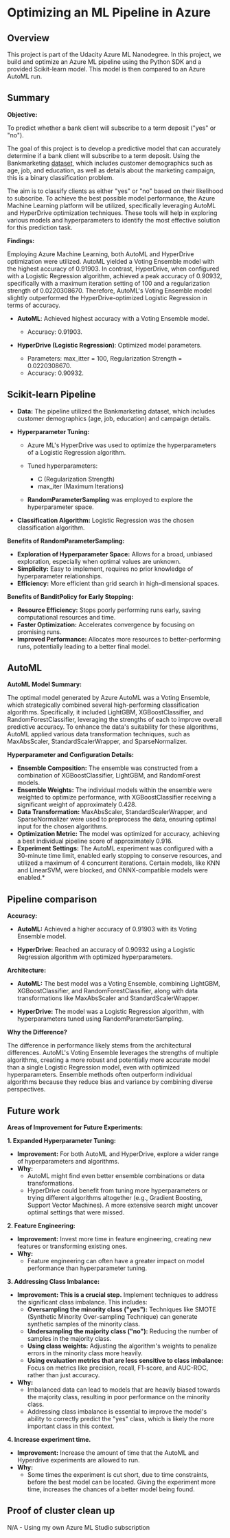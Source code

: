 # Optimizing an ML Pipeline in Azure

## Overview
This project is part of the Udacity Azure ML Nanodegree.
In this project, we build and optimize an Azure ML pipeline using the Python SDK and a provided Scikit-learn model.
This model is then compared to an Azure AutoML run.

## Summary
**Objective:** 

To predict whether a bank client will subscribe to a term deposit ("yes" or "no").

The goal of this project is to develop a predictive model that can accurately determine if a bank client will subscribe to a term deposit. Using the Bankmarketing [dataset](https://automlsamplenotebookdata.blob.core.windows.net/automl-sample-notebook-data/bankmarketing_train.csv), which includes customer demographics such as age, job, and education, as well as details about the marketing campaign, this is a binary classification problem. 

The aim is to classify clients as either "yes" or "no" based on their likelihood to subscribe. To achieve the best possible model performance, the Azure Machine Learning platform will be utilized, specifically leveraging AutoML and HyperDrive optimization techniques. These tools will help in exploring various models and hyperparameters to identify the most effective solution for this prediction task.



**Findings:**

Employing Azure Machine Learning, both AutoML and HyperDrive optimization were utilized. AutoML yielded a Voting Ensemble model with the highest accuracy of 0.91903. In contrast, HyperDrive, when configured with a Logistic Regression algorithm, achieved a peak accuracy of 0.90932, specifically with a maximum iteration setting of 100 and a regularization strength of 0.0220308670. Therefore, AutoML's Voting Ensemble model slightly outperformed the HyperDrive-optimized Logistic Regression in terms of accuracy.

* **AutoML**: Achieved highest accuracy with a Voting Ensemble model.
    * Accuracy: 0.91903.

* **HyperDrive (Logistic Regression)**: Optimized model parameters.
    * Parameters: max_itter = 100, Regularization Strength = 0.0220308670.
    * Accuracy: 0.90932.



## Scikit-learn Pipeline
* **Data:** The pipeline utilized the Bankmarketing dataset, which includes customer demographics (age, job, education) and campaign details.

* **Hyperparameter Tuning:**
    * Azure ML's HyperDrive was used to optimize the hyperparameters of a Logistic Regression algorithm.

    * Tuned hyperparameters:
        * C (Regularization Strength)
        * max_iter (Maximum Iterations)

    * **RandomParameterSampling** was employed to explore the hyperparameter space.
* **Classification Algorithm:** Logistic Regression was the chosen classification algorithm.

**Benefits of RandomParameterSampling:**

* **Exploration of Hyperparameter Space:** Allows for a broad, unbiased exploration, especially when optimal values are unknown.
* **Simplicity:** Easy to implement, requires no prior knowledge of hyperparameter relationships.
* **Efficiency:** More efficient than grid search in high-dimensional spaces.

**Benefits of BanditPolicy for Early Stopping:**

* **Resource Efficiency:** Stops poorly performing runs early, saving computational resources and time.
* **Faster Optimization:** Accelerates convergence by focusing on promising runs.
* **Improved Performance:** Allocates more resources to better-performing runs, potentially leading to a better final model.

## AutoML
**AutoML Model Summary:**

The optimal model generated by Azure AutoML was a Voting Ensemble, which strategically combined several high-performing classification algorithms. Specifically, it included LightGBM, XGBoostClassifier, and RandomForestClassifier, leveraging the strengths of each to improve overall predictive accuracy. To enhance the data's suitability for these algorithms, AutoML applied various data transformation techniques, such as MaxAbsScaler, StandardScalerWrapper, and SparseNormalizer.

**Hyperparameter and Configuration Details:**

* **Ensemble Composition:** The ensemble was constructed from a combination of XGBoostClassifier, LightGBM, and RandomForest models.
* **Ensemble Weights:** The individual models within the ensemble were weighted to optimize performance, with XGBoostClassifier receiving a significant weight of approximately 0.428.
* **Data Transformation:** MaxAbsScaler, StandardScalerWrapper, and SparseNormalizer were used to preprocess the data, ensuring optimal input for the chosen algorithms.
* **Optimization Metric:** The model was optimized for accuracy, achieving a best individual pipeline score of approximately 0.916.
* **Experiment Settings:** The AutoML experiment was configured with a 30-minute time limit, enabled early stopping to conserve resources, and utilized a maximum of 4 concurrent iterations. Certain models, like KNN and LinearSVM, were blocked, and ONNX-compatible models were enabled.*

## Pipeline comparison
**Accuracy:**

* **AutoML:** Achieved a higher accuracy of 0.91903 with its Voting Ensemble model.

* **HyperDrive:** Reached an accuracy of 0.90932 using a Logistic Regression algorithm with optimized hyperparameters.

**Architecture:**

* **AutoML:** The best model was a Voting Ensemble, combining LightGBM, XGBoostClassifier, and RandomForestClassifier, along with data transformations like MaxAbsScaler and StandardScalerWrapper.

* **HyperDrive:** The model was a Logistic Regression algorithm, with hyperparameters tuned using RandomParameterSampling.

**Why the Difference?**

The difference in performance likely stems from the architectural differences. AutoML's Voting Ensemble leverages the strengths of multiple algorithms, creating a more robust and potentially more accurate model than a single Logistic Regression model, even with optimized hyperparameters. Ensemble methods often outperform individual algorithms because they reduce bias and variance by combining diverse perspectives.

## Future work
**Areas of Improvement for Future Experiments:**

**1. Expanded Hyperparameter Tuning:**

* **Improvement:** For both AutoML and HyperDrive, explore a wider range of hyperparameters and algorithms.
* **Why:**
    * AutoML might find even better ensemble combinations or data transformations.
    * HyperDrive could benefit from tuning more hyperparameters or trying different algorithms altogether (e.g., Gradient Boosting, Support Vector Machines). A more extensive search might uncover optimal settings that were missed.

**2. Feature Engineering:**

* **Improvement:** Invest more time in feature engineering, creating new features or transforming existing ones.
* **Why:**
    * Feature engineering can often have a greater impact on model performance than hyperparameter tuning.

**3. Addressing Class Imbalance:**

* **Improvement:** **This is a crucial step.** Implement techniques to address the significant class imbalance. This includes:
    * **Oversampling the minority class ("yes"):** Techniques like SMOTE (Synthetic Minority Over-sampling Technique) can generate synthetic samples of the minority class.
    * **Undersampling the majority class ("no"):** Reducing the number of samples in the majority class.
    * **Using class weights:** Adjusting the algorithm's weights to penalize errors in the minority class more heavily.
    * **Using evaluation metrics that are less sensitive to class imbalance:** Focus on metrics like precision, recall, F1-score, and AUC-ROC, rather than just accuracy.
* **Why:**
    * Imbalanced data can lead to models that are heavily biased towards the majority class, resulting in poor performance on the minority class.
    * Addressing class imbalance is essential to improve the model's ability to correctly predict the "yes" class, which is likely the more important class in this context.


**4. Increase experiment time.**

* **Improvement:** Increase the amount of time that the AutoML and Hyperdrive experiments are allowed to run.
* **Why:**
    * Some times the experiment is cut short, due to time constraints, before the best model can be located. Giving the experiment more time, increases the chances of a better model being found.
## Proof of cluster clean up

N/A - Using my own Azure ML Studio subscription

